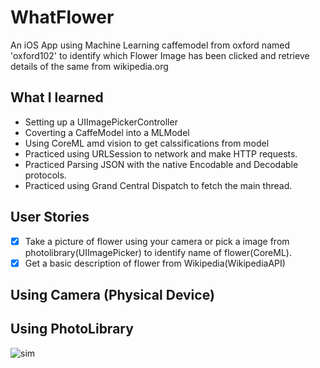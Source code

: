#  WhatFlower

An iOS App using Machine Learning caffemodel from oxford named 'oxford102' to identify which Flower Image has been clicked and retrieve details of the same from wikipedia.org  

## What I learned

* Setting up a UIImagePickerController
* Coverting a CaffeModel into a MLModel
* Using CoreML amd vision to get calssifications from model
* Practiced using URLSession to network and make HTTP requests.
* Practiced Parsing JSON with the native Encodable and Decodable protocols. 
* Practiced using Grand Central Dispatch to fetch the main thread. 

## User Stories

- [x] Take a picture of flower using your camera or pick a image from photolibrary(UIImagePicker) to identify name of flower(CoreML).
- [x] Get a basic description of flower from Wikipedia(WikipediaAPI)

## Using Camera (Physical Device)

## Using PhotoLibrary
![sim](https://user-images.githubusercontent.com/73111863/186000628-a990408b-a46c-4efa-a421-48f87efb0bc8.gif)


